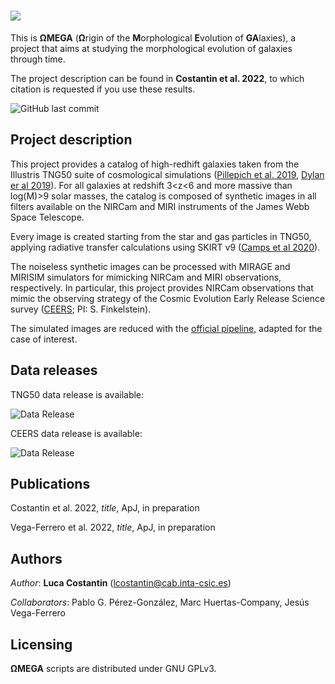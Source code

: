 # ![](https://drive.google.com/uc?export=view&id=1hvEOXvU8-yjt72G6JP4JBnBgHrthcLE5)

This is **ΩMEGA** (**Ω**rigin of the **M**orphological **E**volution of **GA**laxies), a project that aims at studying the morphological evolution of galaxies through time. 

The project description can be found in **Costantin et al. 2022**, to which citation is requested if you use these results.

![GitHub last commit](https://img.shields.io/github/last-commit/lcostant/OMEGA?style=plastic)

## Project description

This project provides a catalog of high-redhift galaxies taken from the Illustris TNG50 suite of cosmological simulations ([Pillepich et al. 2019](http://ui.adsabs.harvard.edu/abs/arXiv:1902.05553), [Dylan er al 2019](https://ui.adsabs.harvard.edu/abs/2019MNRAS.490.3234N/abstract)). For all galaxies at redshift 3<z<6 and more massive than log(M)>9 solar masses, the catalog is composed of synthetic images in all filters available on the NIRCam and MIRI instruments of the James Webb Space Telescope. 

Every image is created starting from the star and gas particles in TNG50, applying radiative transfer calculations using SKIRT v9 ([Camps et al 2020](https://ui.adsabs.harvard.edu/abs/2020A%26C....3100381C/abstract)).

The noiseless synthetic images can be processed with MIRAGE and MIRISIM simulators for mimicking NIRCam and MIRI observations, respectively. In particular, this project provides NIRCam observations that mimic the observing strategy of the Cosmic Evolution Early Release Science survey ([CEERS](https://ceers.github.io); PI: S. Finkelstein).

The simulated images are reduced with the [official pipeline](https://github.com/spacetelescope/jwst), adapted for the case of interest.

## Data releases

TNG50 data release is available: 

![Data Release](https://img.shields.io/badge/version-v1.0-green)

CEERS data release is available: 

![Data Release](https://img.shields.io/badge/version-v0.1-orange)

## Publications

Costantin et al. 2022, *title*, ApJ, in preparation

Vega-Ferrero et al. 2022, *title*, ApJ, in preparation

## Authors

*Author*: **Luca Costantin** (<lcostantin@cab.inta-csic.es>)

*Collaborators*: Pablo G. Pérez-González, Marc Huertas-Company, Jesús Vega-Ferrero


## Licensing

**ΩMEGA** scripts are distributed under GNU GPLv3.

